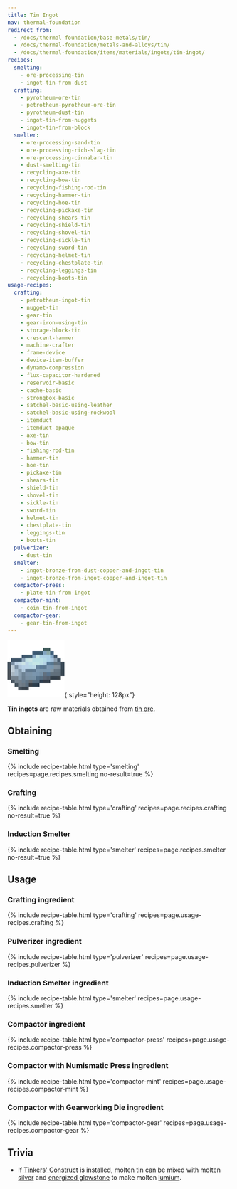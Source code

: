 ```yaml
---
title: Tin Ingot
nav: thermal-foundation
redirect_from:
  - /docs/thermal-foundation/base-metals/tin/
  - /docs/thermal-foundation/metals-and-alloys/tin/
  - /docs/thermal-foundation/items/materials/ingots/tin-ingot/
recipes:
  smelting:
    - ore-processing-tin
    - ingot-tin-from-dust
  crafting:
    - pyrotheum-ore-tin
    - petrotheum-pyrotheum-ore-tin
    - pyrotheum-dust-tin
    - ingot-tin-from-nuggets
    - ingot-tin-from-block
  smelter:
    - ore-processing-sand-tin
    - ore-processing-rich-slag-tin
    - ore-processing-cinnabar-tin
    - dust-smelting-tin
    - recycling-axe-tin
    - recycling-bow-tin
    - recycling-fishing-rod-tin
    - recycling-hammer-tin
    - recycling-hoe-tin
    - recycling-pickaxe-tin
    - recycling-shears-tin
    - recycling-shield-tin
    - recycling-shovel-tin
    - recycling-sickle-tin
    - recycling-sword-tin
    - recycling-helmet-tin
    - recycling-chestplate-tin
    - recycling-leggings-tin
    - recycling-boots-tin
usage-recipes:
  crafting:
    - petrotheum-ingot-tin
    - nugget-tin
    - gear-tin
    - gear-iron-using-tin
    - storage-block-tin
    - crescent-hammer
    - machine-crafter
    - frame-device
    - device-item-buffer
    - dynamo-compression
    - flux-capacitor-hardened
    - reservoir-basic
    - cache-basic
    - strongbox-basic
    - satchel-basic-using-leather
    - satchel-basic-using-rockwool
    - itemduct
    - itemduct-opaque
    - axe-tin
    - bow-tin
    - fishing-rod-tin
    - hammer-tin
    - hoe-tin
    - pickaxe-tin
    - shears-tin
    - shield-tin
    - shovel-tin
    - sickle-tin
    - sword-tin
    - helmet-tin
    - chestplate-tin
    - leggings-tin
    - boots-tin
  pulverizer:
    - dust-tin
  smelter:
    - ingot-bronze-from-dust-copper-and-ingot-tin
    - ingot-bronze-from-ingot-copper-and-ingot-tin
  compactor-press:
    - plate-tin-from-ingot
  compactor-mint:
    - coin-tin-from-ingot
  compactor-gear:
    - gear-tin-from-ingot
---
```


![Tin ingot](/assets/images/thermal-foundation/ingot-tin.png){:style="height: 128px"}


**Tin ingots** are raw materials obtained from [tin ore](/docs/tin-ore/).


Obtaining
---------

### Smelting
{% include recipe-table.html type='smelting' recipes=page.recipes.smelting no-result=true %}

### Crafting
{% include recipe-table.html type='crafting' recipes=page.recipes.crafting no-result=true %}

### Induction Smelter
{% include recipe-table.html type='smelter' recipes=page.recipes.smelter no-result=true %}


Usage
-----

### Crafting ingredient
{% include recipe-table.html type='crafting' recipes=page.usage-recipes.crafting %}

### Pulverizer ingredient
{% include recipe-table.html type='pulverizer' recipes=page.usage-recipes.pulverizer %}

### Induction Smelter ingredient
{% include recipe-table.html type='smelter' recipes=page.usage-recipes.smelter %}

### Compactor ingredient
{% include recipe-table.html type='compactor-press' recipes=page.usage-recipes.compactor-press %}

### Compactor with Numismatic Press ingredient
{% include recipe-table.html type='compactor-mint' recipes=page.usage-recipes.compactor-mint %}

### Compactor with Gearworking Die ingredient
{% include recipe-table.html type='compactor-gear' recipes=page.usage-recipes.compactor-gear %}


Trivia
------

* If [Tinkers'
  Construct](https://minecraft.curseforge.com/projects/tinkers-construct) is
  installed, molten tin can be mixed with molten [silver](/docs/silver-ingot/)
  and [energized glowstone](/docs/energized-glowstone/) to make molten
  [lumium](/docs/lumium-ingot/).
